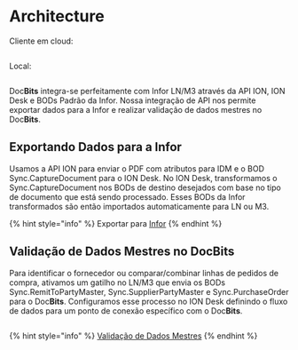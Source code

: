 # Architecture

Cliente em cloud:

<figure><img src=".gitbook/assets/architecture1.avif" alt=""><figcaption></figcaption></figure>

Local:

<figure><img src=".gitbook/assets/architecture2.avif" alt=""><figcaption></figcaption></figure>

Doc**Bits** integra-se perfeitamente com Infor LN/M3 através da API ION, ION Desk e BODs Padrão da Infor. Nossa integração de API nos permite exportar dados para a Infor e realizar validação de dados mestres no Doc**Bits**.

## Exportando Dados para a Infor

Usamos a API ION para enviar o PDF com atributos para IDM e o BOD Sync.CaptureDocument para o ION Desk. No ION Desk, transformamos o Sync.CaptureDocument nos BODs de destino desejados com base no tipo de documento que está sendo processado. Esses BODs da Infor transformados são então importados automaticamente para LN ou M3.

{% hint style="info" %}
Exportar para [Infor](setup/exporting-in-docbits/exporting-to-infor/)
{% endhint %}

## Validação de Dados Mestres no DocBits

Para identificar o fornecedor ou comparar/combinar linhas de pedidos de compra, ativamos um gatilho no LN/M3 que envia os BODs Sync.RemitToPartyMaster, Sync.SupplierPartyMaster e Sync.PurchaseOrder para o Doc**Bits**. Configuramos esse processo no ION Desk definindo o fluxo de dados para um ponto de conexão específico com o Doc**Bits**.

<figure><img src=".gitbook/assets/architecture3.avif" alt=""><figcaption></figcaption></figure>

{% hint style="info" %}
[Validação de Dados Mestres](setup/importing-customer-master-data/)
{% endhint %}
